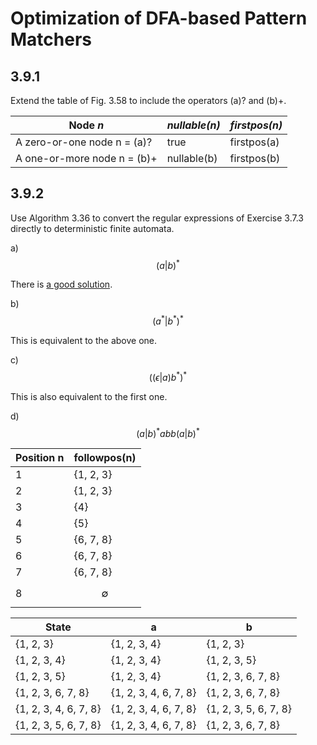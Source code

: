 # Optimization of DFA-based Pattern Matchers

## 3.9.1

Extend the table of Fig. 3.58 to include the operators (a)? and (b)+.

| Node *n*                    | *nullable(n)* | *firstpos(n)* |
| --------------------------- | ------------- | ------------- |
| A zero-or-one node n = (a)? | true          | firstpos(a)   |
| A one-or-more node n = (b)+ | nullable(b)   | firstpos(b)   |

## 3.9.2

Use Algorithm 3.36 to convert the regular expressions of Exercise 3.7.3
directly to deterministic finite automata.

a) $$(a | b)^*$$

There is [a good solution](https://github.com/fool2fish/dragon-book-exercise-answers/blob/master/ch03/3.9/3.9.md#392).

b) $$(a^* | b^*)^*$$

This is equivalent to the above one.

c) $$((\epsilon | a) b^*)^*$$

This is also equivalent to the first one.

d) $$(a | b)^*abb(a | b)^*$$

| Position n | followpos(n)  |
| ---------- | ------------- |
| 1          | {1, 2, 3}     |
| 2          | {1, 2, 3}     |
| 3          | {4}           |
| 4          | {5}           |
| 5          | {6, 7, 8}     |
| 6          | {6, 7, 8}     |
| 7          | {6, 7, 8}     |
| 8          | $$\emptyset$$ |

| State                 | a                     | b                     |
| --------------------- | --------------------- | --------------------- |
| {1, 2, 3}             | {1, 2, 3, 4}          | {1, 2, 3}             |
| {1, 2, 3, 4}          | {1, 2, 3, 4}          | {1, 2, 3, 5}          |
| {1, 2, 3, 5}          | {1, 2, 3, 4}          | {1, 2, 3, 6, 7, 8}    |
| {1, 2, 3, 6, 7, 8}    | {1, 2, 3, 4, 6, 7, 8} | {1, 2, 3, 6, 7, 8}    |
| {1, 2, 3, 4, 6, 7, 8} | {1, 2, 3, 4, 6, 7, 8} | {1, 2, 3, 5, 6, 7, 8} |
| {1, 2, 3, 5, 6, 7, 8} | {1, 2, 3, 4, 6, 7, 8} | {1, 2, 3, 6, 7, 8}    |

